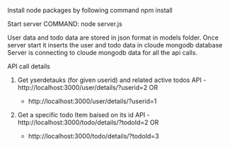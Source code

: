 Install node packages by following command
npm install

Start server
COMMAND: node server.js


User data and todo data are stored in json format in models folder.
Once server start it inserts the user and todo data in cloude mongodb database
Server is connecting to cloude mongodb data for all the api calls.


API call details
1. Get yserdetauks (for given userid) and related active todos
API - http://localhost:3000/user/details/?userid=2
    OR
    - http://localhost:3000/user/details/?userid=1

2. Get  a specific todo Item baised on its id 
API - http://localhost:3000/todo/details/?todoId=2
    OR 
    - http://localhost:3000/todo/details/?todoId=3
